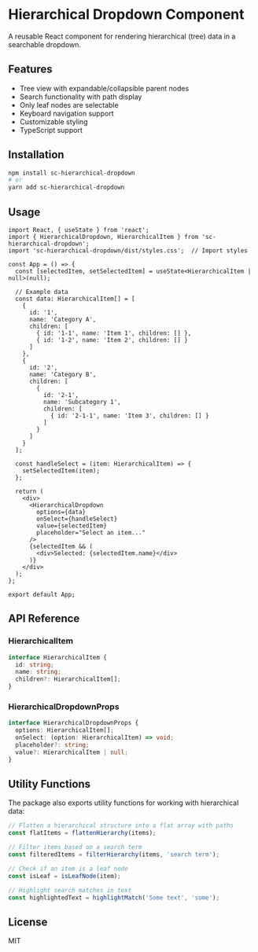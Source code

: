 # Hierarchical Dropdown Component

A reusable React component for rendering hierarchical (tree) data in a searchable dropdown.

## Features

- Tree view with expandable/collapsible parent nodes
- Search functionality with path display
- Only leaf nodes are selectable
- Keyboard navigation support
- Customizable styling
- TypeScript support

## Installation

```bash
npm install sc-hierarchical-dropdown
# or
yarn add sc-hierarchical-dropdown
```

## Usage

```tsx
import React, { useState } from 'react';
import { HierarchicalDropdown, HierarchicalItem } from 'sc-hierarchical-dropdown';
import 'sc-hierarchical-dropdown/dist/styles.css';  // Import styles

const App = () => {
  const [selectedItem, setSelectedItem] = useState<HierarchicalItem | null>(null);
  
  // Example data
  const data: HierarchicalItem[] = [
    {
      id: '1',
      name: 'Category A',
      children: [
        { id: '1-1', name: 'Item 1', children: [] },
        { id: '1-2', name: 'Item 2', children: [] }
      ]
    },
    {
      id: '2',
      name: 'Category B',
      children: [
        { 
          id: '2-1', 
          name: 'Subcategory 1',
          children: [
            { id: '2-1-1', name: 'Item 3', children: [] }
          ]
        }
      ]
    }
  ];

  const handleSelect = (item: HierarchicalItem) => {
    setSelectedItem(item);
  };

  return (
    <div>
      <HierarchicalDropdown
        options={data}
        onSelect={handleSelect}
        value={selectedItem}
        placeholder="Select an item..."
      />
      {selectedItem && (
        <div>Selected: {selectedItem.name}</div>
      )}
    </div>
  );
};

export default App;
```

## API Reference

### HierarchicalItem

```typescript
interface HierarchicalItem {
  id: string;
  name: string;
  children?: HierarchicalItem[];
}
```

### HierarchicalDropdownProps

```typescript
interface HierarchicalDropdownProps {
  options: HierarchicalItem[];
  onSelect: (option: HierarchicalItem) => void;
  placeholder?: string;
  value?: HierarchicalItem | null;
}
```

## Utility Functions

The package also exports utility functions for working with hierarchical data:

```typescript
// Flatten a hierarchical structure into a flat array with paths
const flatItems = flattenHierarchy(items);

// Filter items based on a search term
const filteredItems = filterHierarchy(items, 'search term');

// Check if an item is a leaf node
const isLeaf = isLeafNode(item);

// Highlight search matches in text
const highlightedText = highlightMatch('Some text', 'some');
```

## License

MIT
